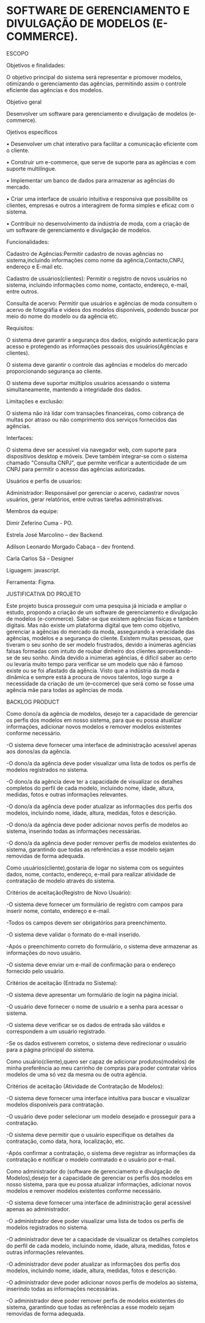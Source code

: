 #  SOFTWARE DE GERENCIAMENTO E DIVULGAÇÃO DE MODELOS (E-COMMERCE).

ESCOPO

Objetivos e finalidades: 


O objetivo principal do sistema será representar e promover modelos, otimizando o gerenciamento das agências, permitindo assim o controle eficiente das agências e dos modelos.


Objetivo geral

Desenvolver um software para gerenciamento e divulgação de modelos (e-commerce).


Ojetivos específicos
           
•	Desenvolver um chat interativo para facilitar a comunicação eficiente com o cliente.

•	Construir um e-commerce, que serve de suporte para as agências e com suporte multilíngue.

•	Implementar um banco de dados para armazenar as agências do mercado.

•	Criar uma interface de usuário intuitiva e responsiva que possibilite os clientes, empresas e outros a interagirem de forma simples e eficaz com o sistema.

•	Contribuir no desenvolvimento da indústria de moda, com a criação de um software de gerenciamento e divulgação de modelos.


Funcionalidades:

Cadastro de Agências:Permitir cadastro de novas agências no sistema,incluindo informações como nome da agência,Contacto,CNPJ, endereço e E-mail etc.

Cadastro de usuários(clientes): Permitir o registro de novos usuários no sistema, incluindo informações como nome, contacto, endereço, e-mail, entre outros.

Consulta de acervo: Permitir que usuários e agências de moda consultem o acervo de fotográfia e videos dos modelos disponíveis, podendo buscar por meio do nome do modelo ou da agência etc.

Requisitos:

O sistema deve garantir a segurança dos dados, exigindo autenticação para acesso e protegendo as informações pessoais dos usuários(Agências e clientes).

O sistema deve garantir  o controle das agências e modelos do mercado proporcionando segurança ao cliente.

O sistema deve suportar múltiplos usuários acessando o sistema simultaneamente, mantendo a integridade dos dados.

Limitações e exclusão:

O sistema não irá lidar com transações financeiras, como cobrança de multas por atraso  ou não comprimento dos serviços fornecidos das agências.

Interfaces:

O sistema deve ser acessível via navegador web, com suporte para dispositivos desktop e móveis. Deve também integrar-se com o sistema chamado "Consulta CNPJ", que permite verificar a autenticidade de um CNPJ 
para permitir o acesso das agências autorizadas.

Usuários e perfis de usuarios:

Administrador: Responsável por gerenciar o acervo, cadastrar novos usuários, gerar relatórios, entre outras tarefas administrativas.

Membros da equipe:

Dimir Zeferino Cuma - PO.

Estrela José Marcolino – dev Backend.

Adilson Leonardo Morgado Cabaça –  dev frontend.

Carla Carlos Sá – Designer

Liguagem: javascript.

Ferramenta: Figma.


JUSTIFICATIVA DO PROJETO

Este projeto busca prosseguir com uma pesquisa já iniciada e ampliar o estudo, propondo a criação de um software de gerenciamento e divulgação de modelos (e-commerce). Sabe-se que existem agências físicas e também digitais. Mas não existe um plataforma digital que tem como objetivo, gerenciar a agências do mercado da moda, assegurando a veracidade das agências, modelos e a segurança do cliente. Existem muitas pessoas, que tiveram o seu sonho de ser modelo frustrados, devido a inúmeras agências falsas formadas com intuito de roubar dinheiro dos clientes aproveitando-se de seu sonho. Ainda devido a inúmeras agências, é difícil saber ao certo ou levaria muito tempo para verificar se um modelo que não é famoso existe ou se foi afastado da agência. Visto que a indústria da moda é dinâmica e sempre está à procura de novos talentos, logo surge a necessidade da criação de um (e–ccomerce) que será como se fosse uma agência mãe para todas as agências de moda.


BACKLOG PRODUCT

Como dono/a da agência de modelos, desejo ter a capacidade de gerenciar os perfis dos modelos em nosso sistema, para que eu possa atualizar informações, adicionar novos modelos e remover modelos existentes conforme necessário.

-O sistema deve fornecer uma interface de administração acessível apenas aos donos/as da agência.

-O dono/a da agência deve poder visualizar uma lista de todos os perfis de modelos registrados no sistema.

-O dono/a da agência deve ter a capacidade de visualizar os detalhes completos do perfil de cada modelo, incluindo nome, idade, altura, medidas, fotos e outras informações relevantes.

-O dono/a da agência deve poder atualizar as informações dos perfis dos modelos, incluindo nome, idade, altura, medidas, fotos e descrição.

-O dono/a da agência deve poder adicionar novos perfis de modelos ao sistema, inserindo todas as informações necessárias.

-O dono/a da agência deve poder remover perfis de modelos existentes do sistema, garantindo que todas as referências a esse modelo sejam removidas de forma adequada.

Como usuários(cliente),gostaria de logar no sistema com os seguintes dados, nome, contacto, endereço, e-mail para realizar atividade de contratação de modelo através do sistema.

Critérios de aceitação(Registro de Novo Usuário):

-O sistema deve fornecer um formulário de registro com campos para inserir nome, contato, endereço e e-mail.

-Todos os campos devem ser obrigatórios para preenchimento.

-O sistema deve validar o formato do e-mail inserido.

-Após o preenchimento correto do formulário, o sistema deve armazenar as informações do novo usuário.

-O sistema deve enviar um e-mail de confirmação para o endereço fornecido pelo usuário.

Critérios de aceitação (Entrada no Sistema):

-O sistema deve apresentar um formulário de login na página inicial.

-O usuário deve fornecer o nome de usuário e a senha para acessar o sistema.

-O sistema deve verificar se os dados de entrada são válidos e correspondem a um usuário registrado.

-Se os dados estiverem corretos, o sistema deve redirecionar o usuário para a página principal do sistema.

Como usuário(cliente),quero ser capaz de adicionar produtos(modelos) de minha preferência ao meu carrinho de compras para poder contratar vários modelos de uma só vez da mesma ou de outra agência.

Critérios de aceitação (Atividade de Contratação de Modelos):

-O sistema deve fornecer uma interface intuitiva para buscar e visualizar modelos disponíveis para contratação.

-O usuário deve poder selecionar um modelo desejado e prosseguir para a contratação.

-O sistema deve permitir que o usuário especifique os detalhes da contratação, como data, hora, localização, etc.

-Após confirmar a contratação, o sistema deve registrar as informações da contratação e notificar o modelo contratado e o usuário por e-mail.

Como administrador do (software de gerenciamento e divulgação de Modelos),desejo ter a capacidade de gerenciar os perfis dos modelos em nosso sistema, para que eu possa atualizar informações, adicionar novos modelos e remover modelos existentes conforme necessário.

-O sistema deve fornecer uma interface de administração geral acessível apenas ao administrador.

-O administrador deve poder visualizar uma lista de todos os perfis de modelos registrados no sistema.

-O administrador deve ter a capacidade de visualizar os detalhes completos do perfil de cada modelo, incluindo nome, idade, altura, medidas, fotos e outras informações relevantes.

-O administrador deve poder atualizar as informações dos perfis dos modelos, incluindo nome, idade, altura, medidas, fotos e descrição.

-O administrador deve poder adicionar novos perfis de modelos ao sistema, inserindo todas as informações necessárias.

-O administrador deve poder remover perfis de modelos existentes do sistema, garantindo que todas as referências a esse modelo sejam removidas de forma adequada.

